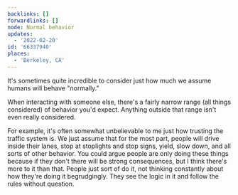 ```yaml
---
backlinks: []
forwardlinks: []
node: Normal behavior
updates:
  - '2022-02-20'
id: '66337940'
places:
  - 'Berkeley, CA'
---
```

It's sometimes quite incredible to consider just how much we assume humans will behave "normally." 

When interacting with someone else, there's a fairly narrow range (all things considered) of behavior you'd expect. Anything outside that range isn't even really considered. 

For example, it's often somewhat unbelievable to me just how trusting the traffic system is. We just assume that for the most part, people will drive inside their lanes, stop at stoplights and stop signs, yield, slow down, and all sorts of other behavior. You could argue people are only doing these things because if they don't there will be strong consequences, but I think there's more to it than that. People just sort of do it, not thinking constantly about how they're doing it begrudgingly. They see the logic in it and follow the rules without question. 

